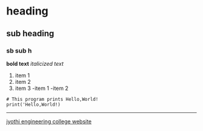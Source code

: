 # heading
## sub heading
### sb sub h
**bold text**
*italicized text*
1. item 1
2. item 2
3. item 3
-item 1
-item 2
```
# This program prints Hello,World!
print('Hello,World!)
```
---
[jyothi engineering college website](jecc.ac.in)
